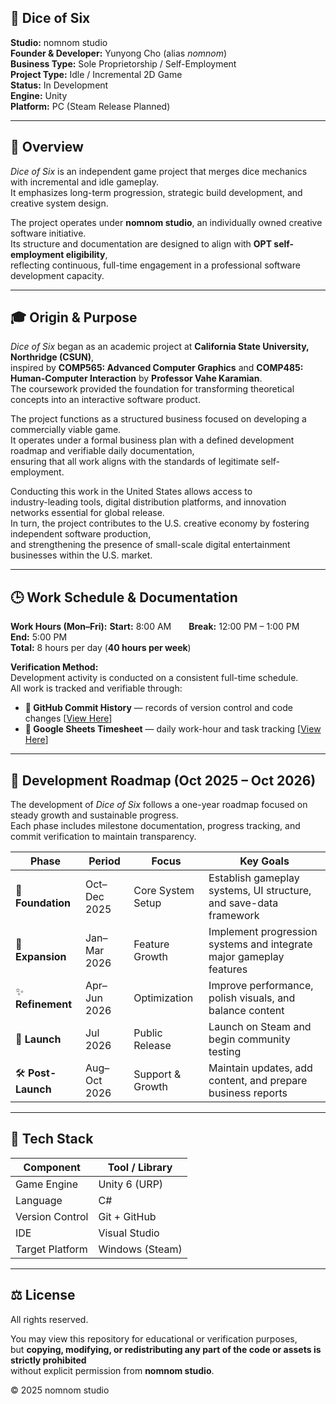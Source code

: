 ## 🎲 Dice of Six

**Studio:** nomnom studio  
**Founder & Developer:** Yunyong Cho (alias *nomnom*)  
**Business Type:** Sole Proprietorship / Self-Employment  
**Project Type:** Idle / Incremental 2D Game  
**Status:** In Development  
**Engine:** Unity  
**Platform:** PC (Steam Release Planned)

---

## 🌱 Overview

*Dice of Six* is an independent game project that merges dice mechanics with incremental and idle gameplay.  
It emphasizes long-term progression, strategic build development, and creative system design.

The project operates under **nomnom studio**, an individually owned creative software initiative.  
Its structure and documentation are designed to align with **OPT self-employment eligibility**,  
reflecting continuous, full-time engagement in a professional software development capacity.

---

## 🎓 Origin & Purpose

*Dice of Six* began as an academic project at **California State University, Northridge (CSUN)**,  
inspired by **COMP565: Advanced Computer Graphics** and **COMP485: Human-Computer Interaction** by **Professor Vahe Karamian**.  
The coursework provided the foundation for transforming theoretical concepts into an interactive software product.

The project functions as a structured business focused on developing a commercially viable game.  
It operates under a formal business plan with a defined development roadmap and verifiable daily documentation,  
ensuring that all work aligns with the standards of legitimate self-employment.

Conducting this work in the United States allows access to  
industry-leading tools, digital distribution platforms, and innovation networks essential for global release.  
In turn, the project contributes to the U.S. creative economy by fostering independent software production,  
and strengthening the presence of small-scale digital entertainment businesses within the U.S. market.

---

## 🕒 Work Schedule & Documentation

**Work Hours (Mon–Fri):**
**Start:** 8:00 AM  **Break:** 12:00 PM – 1:00 PM  **End:** 5:00 PM  
**Total:** 8 hours per day (**40 hours per week**)

**Verification Method:**  
Development activity is conducted on a consistent full-time schedule.  
All work is tracked and verifiable through:  
- **💾 GitHub Commit History** — records of version control and code changes [[View Here](https://github.com/nomnom-studio)] 
- **🧾 Google Sheets Timesheet** — daily work-hour and task tracking [[View Here](https://docs.google.com/spreadsheets/d/1Hvmm0hGXmCE1-l4J-OVZ9XngYLFH2RbC_sbYNJmgq6w/edit?usp=sharing)]  

---

## 📅 Development Roadmap (Oct 2025 – Oct 2026)

The development of *Dice of Six* follows a one-year roadmap focused on steady growth and sustainable progress.  
Each phase includes milestone documentation, progress tracking, and commit verification to maintain transparency.

| **Phase** | **Period** | **Focus** | **Key Goals** |
|------------|-------------|------------|----------------|
| 🌱 **Foundation** | Oct–Dec 2025 | Core System Setup | Establish gameplay systems, UI structure, and save-data framework |
| 🌿 **Expansion** | Jan–Mar 2026 | Feature Growth | Implement progression systems and integrate major gameplay features |
| ✨ **Refinement** | Apr–Jun 2026 | Optimization | Improve performance, polish visuals, and balance content |
| 🚀 **Launch** | Jul 2026 | Public Release | Launch on Steam and begin community testing |
| 🛠️ **Post-Launch** | Aug–Oct 2026 | Support & Growth | Maintain updates, add content, and prepare business reports |

---

## 🧰 Tech Stack

| Component | Tool / Library |
|------------|----------------|
| Game Engine | Unity 6 (URP) |
| Language | C# |
| Version Control | Git + GitHub |
| IDE | Visual Studio |
| Target Platform | Windows (Steam) |

---

## ⚖️ License

All rights reserved.

You may view this repository for educational or verification purposes,  
but **copying, modifying, or redistributing any part of the code or assets is strictly prohibited**  
without explicit permission from **nomnom studio**.

© 2025 nomnom studio
